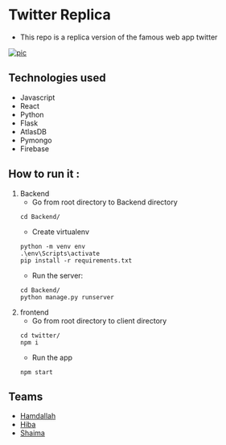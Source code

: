 # Twitter Replica
- This repo is a replica version of the famous web app twitter

[![pic](https://www.magisto.com/blog/wp-content/uploads/2019/03/Twitter.jpg)](https://www.magisto.com/blog/wp-content/uploads/2019/03/Twitter.jpg)

## Technologies used
- Javascript 
- React 
- Python 
- Flask
- AtlasDB 
- Pymongo
- Firebase



## How to run it :
1. Backend
   - Go from root directory to Backend directory
    ```
    cd Backend/
    ```
   - Create virtualenv
   ```
   python -m venv env
   .\env\Scripts\activate
   pip install -r requirements.txt
   ```
   - Run the server:
    ```
    cd Backend/
    python manage.py runserver
    ```
2. frontend
   - Go from root directory to client directory
   ```
   cd twitter/
   npm i
   ```
   - Run the app
   ```
   npm start
   ```



## Teams
- [Hamdallah](https://github.com/Hamdalla2)
- [Hiba](https://github.com/hibtmimi)
- [Shaima](https://github.com/shaima96)
